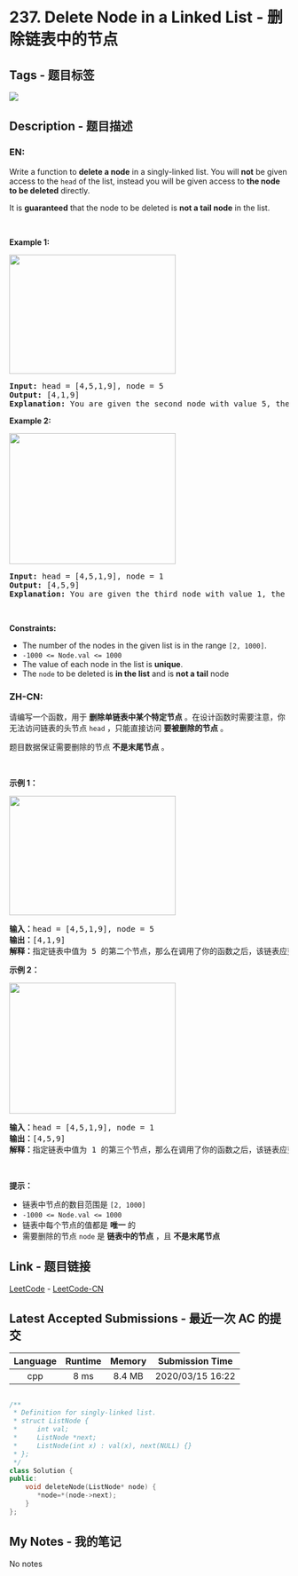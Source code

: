 
# 237. Delete Node in a Linked List - 删除链表中的节点

## Tags - 题目标签

 <img src="https://img.shields.io/badge/Linked List-链表-blue.svg">  


## Description - 题目描述

### EN:
<p>Write a function to <strong>delete a node</strong> in a singly-linked list. You will <strong>not</strong> be given access to the <code>head</code> of the list, instead you will be given access to <strong>the node to be deleted</strong> directly.</p>

<p>It is <strong>guaranteed</strong> that the node to be deleted is <strong>not a tail node</strong> in the list.</p>

<p>&nbsp;</p>
<p><strong>Example 1:</strong></p>
<img alt="" src="https://assets.leetcode.com/uploads/2020/09/01/node1.jpg" style="width: 300px; height: 215px;" />
<pre>
<strong>Input:</strong> head = [4,5,1,9], node = 5
<strong>Output:</strong> [4,1,9]
<strong>Explanation: </strong>You are given the second node with value 5, the linked list should become 4 -&gt; 1 -&gt; 9 after calling your function.
</pre>

<p><strong>Example 2:</strong></p>
<img alt="" src="https://assets.leetcode.com/uploads/2020/09/01/node2.jpg" style="width: 300px; height: 236px;" />
<pre>
<strong>Input:</strong> head = [4,5,1,9], node = 1
<strong>Output:</strong> [4,5,9]
<strong>Explanation: </strong>You are given the third node with value 1, the linked list should become 4 -&gt; 5 -&gt; 9 after calling your function.
</pre>

<p>&nbsp;</p>
<p><strong>Constraints:</strong></p>

<ul>
	<li>The number of the nodes in the given list is in the range <code>[2, 1000]</code>.</li>
	<li><code>-1000 &lt;= Node.val &lt;= 1000</code></li>
	<li>The value of each node in the list is <strong>unique</strong>.</li>
	<li>The <code>node</code> to be deleted is <strong>in the list</strong> and is <strong>not a tail</strong> node</li>
</ul>


### ZH-CN:
<p>请编写一个函数，用于 <strong>删除单链表中某个特定节点</strong> 。在设计函数时需要注意，你无法访问链表的头节点&nbsp;<code>head</code> ，只能直接访问 <strong>要被删除的节点</strong> 。</p>

<p>题目数据保证需要删除的节点 <strong>不是末尾节点</strong> 。</p>

<p>&nbsp;</p>

<p><strong>示例 1：</strong></p>
<img alt="" src="https://assets.leetcode.com/uploads/2020/09/01/node1.jpg" style="height: 215px; width: 300px;" />
<pre>
<strong>输入：</strong>head = [4,5,1,9], node = 5
<strong>输出：</strong>[4,1,9]
<strong>解释：</strong>指定链表中值为&nbsp;5&nbsp;的第二个节点，那么在调用了你的函数之后，该链表应变为 4 -&gt; 1 -&gt; 9
</pre>

<p><strong>示例 2：</strong></p>
<img alt="" src="https://assets.leetcode.com/uploads/2020/09/01/node2.jpg" style="height: 236px; width: 300px;" />
<pre>
<strong>输入：</strong>head = [4,5,1,9], node = 1
<strong>输出：</strong>[4,5,9]
<strong>解释：</strong>指定链表中值为&nbsp;1&nbsp;的第三个节点，那么在调用了你的函数之后，该链表应变为 4 -&gt; 5 -&gt; 9</pre>

<p>&nbsp;</p>

<p><strong>提示：</strong></p>

<ul>
	<li>链表中节点的数目范围是 <code>[2, 1000]</code></li>
	<li><code>-1000 &lt;= Node.val &lt;= 1000</code></li>
	<li>链表中每个节点的值都是 <strong>唯一</strong> 的</li>
	<li>需要删除的节点 <code>node</code> 是 <strong>链表中的节点</strong> ，且 <strong>不是末尾节点</strong></li>
</ul>



## Link - 题目链接

[LeetCode](https://leetcode.com/problems/delete-node-in-a-linked-list/description/)  -  [LeetCode-CN](https://leetcode-cn.com/problems/delete-node-in-a-linked-list/description/)
## Latest Accepted Submissions - 最近一次 AC 的提交


| Language | Runtime | Memory | Submission Time |
|:---:|:---:|:---:|:---:|
| cpp  | 8 ms | 8.4 MB | 2020/03/15 16:22 |

```cpp

/**
 * Definition for singly-linked list.
 * struct ListNode {
 *     int val;
 *     ListNode *next;
 *     ListNode(int x) : val(x), next(NULL) {}
 * };
 */
class Solution {
public:
    void deleteNode(ListNode* node) {
       *node=*(node->next);
    }
};

```
## My Notes - 我的笔记


No notes

